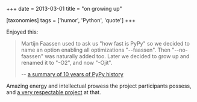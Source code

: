 +++
date = 2013-03-01
title = "on growing up"

[taxonomies]
tags = ['humor', 'Python', 'quote']
+++

Enjoyed this:

> Martijn Faassen used to ask us \"how fast is PyPy\" so we decided to
> name an option enabling all optimizations \"\--faassen\". Then
> \"\--no-faassen\" was naturally added too. Later we decided to grow up
> and renamed it to \"-O2\", and now \"-Ojit\".
>
> \-- [a summary of 10 years of PyPy history]

Amazing energy and intellectual prowess the project participants
possess, and [a very respectable project] at that.

  [a summary of 10 years of PyPy history]: http://morepypy.blogspot.com/2013/02/10-years-of-pypy.html
  [a very respectable project]: http://tshepang.net/great-praise-for-the-rpython-translation-toolchain
